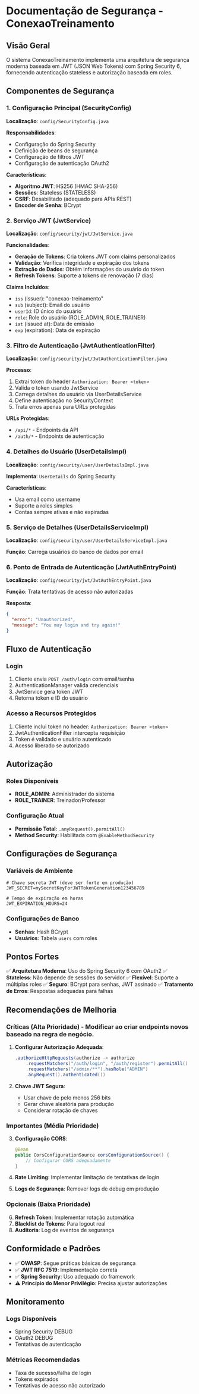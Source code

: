 # Documentação de Segurança - ConexaoTreinamento

## Visão Geral

O sistema ConexaoTreinamento implementa uma arquitetura de segurança moderna baseada em JWT (JSON Web Tokens) com Spring Security 6, fornecendo autenticação stateless e autorização baseada em roles.

## Componentes de Segurança

### 1. **Configuração Principal (SecurityConfig)**

**Localização**: `config/SecurityConfig.java`

**Responsabilidades**:
- Configuração do Spring Security
- Definição de beans de segurança
- Configuração de filtros JWT
- Configuração de autenticação OAuth2

**Características**:
- **Algoritmo JWT**: HS256 (HMAC SHA-256)
- **Sessões**: Stateless (STATELESS)
- **CSRF**: Desabilitado (adequado para APIs REST)
- **Encoder de Senha**: BCrypt

### 2. **Serviço JWT (JwtService)**

**Localização**: `config/security/jwt/JwtService.java`

**Funcionalidades**:
- **Geração de Tokens**: Cria tokens JWT com claims personalizados
- **Validação**: Verifica integridade e expiração dos tokens
- **Extração de Dados**: Obtém informações do usuário do token
- **Refresh Tokens**: Suporte a tokens de renovação (7 dias)

**Claims Incluídos**:
- `iss` (issuer): "conexao-treinamento"
- `sub` (subject): Email do usuário
- `userId`: ID único do usuário
- `role`: Role do usuário (ROLE_ADMIN, ROLE_TRAINER)
- `iat` (issued at): Data de emissão
- `exp` (expiration): Data de expiração

### 3. **Filtro de Autenticação (JwtAuthenticationFilter)**

**Localização**: `config/security/jwt/JwtAuthenticationFilter.java`

**Processo**:
1. Extrai token do header `Authorization: Bearer <token>`
2. Valida o token usando JwtService
3. Carrega detalhes do usuário via UserDetailsService
4. Define autenticação no SecurityContext
5. Trata erros apenas para URLs protegidas

**URLs Protegidas**:
- `/api/*` - Endpoints da API
- `/auth/*` - Endpoints de autenticação

### 4. **Detalhes do Usuário (UserDetailsImpl)**

**Localização**: `config/security/user/UserDetailsImpl.java`

**Implementa**: `UserDetails` do Spring Security

**Características**:
- Usa email como username
- Suporte a roles simples
- Contas sempre ativas e não expiradas

### 5. **Serviço de Detalhes (UserDetailsServiceImpl)**

**Localização**: `config/security/user/UserDetailsServiceImpl.java`

**Função**: Carrega usuários do banco de dados por email

### 6. **Ponto de Entrada de Autenticação (JwtAuthEntryPoint)**

**Localização**: `config/security/jwt/JwtAuthEntryPoint.java`

**Função**: Trata tentativas de acesso não autorizadas

**Resposta**:
```json
{
  "error": "Unauthorized",
  "message": "You may login and try again!"
}
```

## Fluxo de Autenticação

### Login
1. Cliente envia `POST /auth/login` com email/senha
2. AuthenticationManager valida credenciais
3. JwtService gera token JWT
4. Retorna token e ID do usuário

### Acesso a Recursos Protegidos
1. Cliente inclui token no header: `Authorization: Bearer <token>`
2. JwtAuthenticationFilter intercepta requisição
3. Token é validado e usuário autenticado
4. Acesso liberado se autorizado

## Autorização

### Roles Disponíveis
- **ROLE_ADMIN**: Administrador do sistema
- **ROLE_TRAINER**: Treinador/Professor

### Configuração Atual
- **Permissão Total**: `.anyRequest().permitAll()`
- **Method Security**: Habilitada com `@EnableMethodSecurity`

## Configurações de Segurança

### Variáveis de Ambiente
```properties
# Chave secreta JWT (deve ser forte em produção)
JWT_SECRET=mySecretKeyForJWTTokenGeneration123456789

# Tempo de expiração em horas
JWT_EXPIRATION_HOURS=24
```

### Configurações de Banco
- **Senhas**: Hash BCrypt
- **Usuários**: Tabela `users` com roles

## Pontos Fortes

✅ **Arquitetura Moderna**: Uso do Spring Security 6 com OAuth2
✅ **Stateless**: Não depende de sessões do servidor
✅ **Flexível**: Suporte a múltiplas roles
✅ **Seguro**: BCrypt para senhas, JWT assinado
✅ **Tratamento de Erros**: Respostas adequadas para falhas

## Recomendações de Melhoria

### Críticas (Alta Prioridade) - Modificar ao criar endpoints novos baseado na regra de negócio.
1. **Configurar Autorização Adequada**:
   ```java
   .authorizeHttpRequests(authorize -> authorize
       .requestMatchers("/auth/login", "/auth/register").permitAll()
       .requestMatchers("/admin/**").hasRole("ADMIN")
       .anyRequest().authenticated())
   ```

2. **Chave JWT Segura**:
   - Usar chave de pelo menos 256 bits
   - Gerar chave aleatória para produção
   - Considerar rotação de chaves

### Importantes (Média Prioridade)
3. **Configuração CORS**:
   ```java
   @Bean
   public CorsConfigurationSource corsConfigurationSource() {
       // Configurar CORS adequadamente
   }
   ```

4. **Rate Limiting**: Implementar limitação de tentativas de login

5. **Logs de Segurança**: Remover logs de debug em produção

### Opcionais (Baixa Prioridade)
6. **Refresh Token**: Implementar rotação automática
7. **Blacklist de Tokens**: Para logout real
8. **Auditoria**: Log de eventos de segurança

## Conformidade e Padrões

- ✅ **OWASP**: Segue práticas básicas de segurança
- ✅ **JWT RFC 7519**: Implementação correta
- ✅ **Spring Security**: Uso adequado do framework
- ⚠️ **Princípio do Menor Privilégio**: Precisa ajustar autorizações

## Monitoramento

### Logs Disponíveis
- Spring Security DEBUG
- OAuth2 DEBUG
- Tentativas de autenticação

### Métricas Recomendadas
- Taxa de sucesso/falha de login
- Tokens expirados
- Tentativas de acesso não autorizado